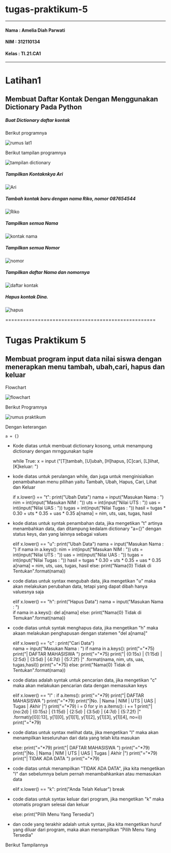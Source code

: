 # tugas-praktikum-5

***

#### Nama   : Amelia Diah Parwati
#### NIM    : 312110134
#### Kelas  : TI.21.CA1

---

# Latihan1
## Membuat Daftar Kontak Dengan Menggunakan Dictionary Pada Python

##### Buat Dictionary daftar kontak
Berikut programnya

![rumus lat1](https://user-images.githubusercontent.com/92660371/145241634-e34523e4-ff58-43bf-9e55-f31dde3b0d32.png)


Berikut tampilan programnya

![tampilan dictionary](https://user-images.githubusercontent.com/92660371/145241644-44a58ac0-7acf-4450-a4bc-417cc6411db7.png)


##### Tampilkan Kontaknkya Ari 

![Ari](https://user-images.githubusercontent.com/92660371/145241603-4924743f-9e72-4365-8898-58ff0318919b.png)


##### Tambah kontak baru dengan nama Riko, nomor 087654544

![Riko](https://user-images.githubusercontent.com/92660371/145241632-81d65c42-9876-40d2-848a-08256ab88413.png)


##### Tampilkan semua Nama

![kontak nama](https://user-images.githubusercontent.com/92660371/145241626-33d8dffc-76e1-4706-9260-275540723922.png)


##### Tampilkan semua Nomor

![nomor](https://user-images.githubusercontent.com/92660371/145241629-bb08b05b-6711-420c-ab06-98fd67e80c2e.png)


##### Tampilkan daftar Nama dan nomornya

![daftar kontak](https://user-images.githubusercontent.com/92660371/145241611-5e1b2e01-98d7-4112-9fa8-79d8f542d78a.png)


##### Hapus kontak Dina.

![hapus](https://user-images.githubusercontent.com/92660371/145241623-19cb0e50-3a1c-44c1-a2b9-af39e17fb374.png)


===================================================

# Tugas Praktikum 5
## Membuat program input data nilai siswa dengan menerapkan menu tambah, ubah,cari, hapus dan keluar

Flowchart

![flowchart](https://user-images.githubusercontent.com/92660371/145241613-874b56fc-a82a-48f0-be15-450a0c0f21b4.jpg)

Berikut Programnya

![rumus praktikum](https://user-images.githubusercontent.com/92660371/145241640-ad1973d3-af98-4b2e-9244-b88183218daf.png)

Dengan keterangan

    a = {}
    
* Kode diatas untuk membuat dictionary kosong, untuk menampung dictionary dengan mrnggunakan tuple

    while True:
     x = input ("[T]tambah, [U]ubah, [H]hapus, [C]cari, [L]lihat, [K]keluar: ")

* kode diatas untuk perulangan while, dan juga untuk menginisialkan penambahanan menu pilihan yaitu Tambah, Ubah, Hapus, Cari, Lihat dan Keluar

    if x.lower() == "t":
        print("Ubah Data")
        nama = input("Masukan Nama               : ")
        nim = int(input("Masukan NIM                : "))
        uts = int(input("Nilai UTS                  : "))
        uas = int(input("Nilai UAS                  : "))
        tugas = int(input("Nilai Tugas                : "))
        hasil = tugas * 0.30 + uts * 0.35 + uas * 0.35
        a[nama] = nim, uts, uas, tugas, hasil
        
* kode diatas untuk syntak penambahan data, jika mengetikan "t" artinya menambahkan data, dan ditampung kedalam dictionary "a={}" dengan status keys, dan yang lainnya sebagai values

    elif x.lower() == "u":
        print("Ubah Data")
        nama = input("Masukan Nama              : ")
        if nama in a.keys():
            nim = int(input("Masukan NIM                : "))
            uts = int(input("Nilai UTS                  : "))
            uas = int(input("Nilai UAS                  : "))
            tugas = int(input("Nilai Tugas                    : "))
            hasil = tugas * 0.30 + uts * 0.35 + uas * 0.35                
            a[nama] = nim, uts, uas, tugas, hasil
        else:
            print("Nama{0} Tidak di Tentukan".format(nama))

* code diatas untuk syntax mengubah data, jika mengetikan "u" maka akan melakukan perubahan data, tetapi yang dapat dibah hanya valuesnya saja

    elif x.lower() == "h":
        print("Hapus Data")
        nama = input("Masukan Nama              : ")    
        if nama in a.keys():
            del a[nama]
        else:
            print("Nama{0} Tidak di Temukan".format(nama))

* code diatas untuk syntak menghapus data, jika mengetikan "h" maka akaan melakukan penghapusan dengan statemen "del a[nama]"

    elif x.lower() == "c" :
        print("Cari Data")            
        nama = input("Masukan Nama              : ")
        if nama in a.keys():
            print("="*75)
            print("|                                   DAFTAR MAHASISWA                                   ") 
            print("="*75)
            print("| {0:15s} | {1:15d} | {2:5d} | {3:5d} | {4:7d} | {5:7.2f} |" 
                 .format(nama, nim, uts, uas, tugas,hasil))
            print("="*75)
        else:
            print("Nama{0} Tidak di Tentukan".format(nama))

* code diatas adalah syntak untuk pencarian data, jika mengetikan "c" maka akan melakukan pencarian data dengan memasukan keys

    elif x.lower() == "l" :
        if a.items():
            print("="*79)
            print("|                                   DAFTAR MAHASISWA                               ") 
            print("="*79)
            print("|No. | Nama            |       NIM       |  UTS  |  UAS  |  Tugas  |  Akhir  |")
            print("="*79)
            i = 0 
            for y in a.items():
                i += 1
                print("| {no:2d} | {0:15s} | {1:15d} | {2:5d} | {3:5d} | {4:7d} | {5:7.2f} |"
                    .format(y[0][:13], y[1][0], y[1][1], y[1][2], y[1][3], y[1][4], no=i))
                print("="*79)

* code diatas untuk syntax melihat data, jika mengetikan "l" maka akan menampilkan keseluruhan dari data yang telah kita masukan

    else:
            print("="*79)
            print("|                                   DAFTAR MAHASISWA                                ") 
            print("="*79)
            print("|No. | Nama            |       NIM       |  UTS  |  UAS  |  Tugas  |  Akhir  |")
            print("="*79)
            print("|                                   TIDAK ADA DATA                                  ") 
            print("="*79)

* code diatas untuk menampilkan "TIDAK ADA DATA", jika kita mengetikan "l" dan sebelumnya belum pernah menambahkankan atau memasukan data

    elif x.lower() == "k":
        print("Anda Telah Keluar")
        break

* code diatas untuk syntax keluar dari program, jika mengetikan "k" maka otomatis program selesai dan keluar

    else:
        print("Pilih Menu Yang Tersedia")

* dan code yang terakhir adalah untuk syntax, jika kita mengetikan huruf yang diluar dari program, maka akan menampilkan "Pilih Menu Yang Tersedia"

Berikut Tampilannya


